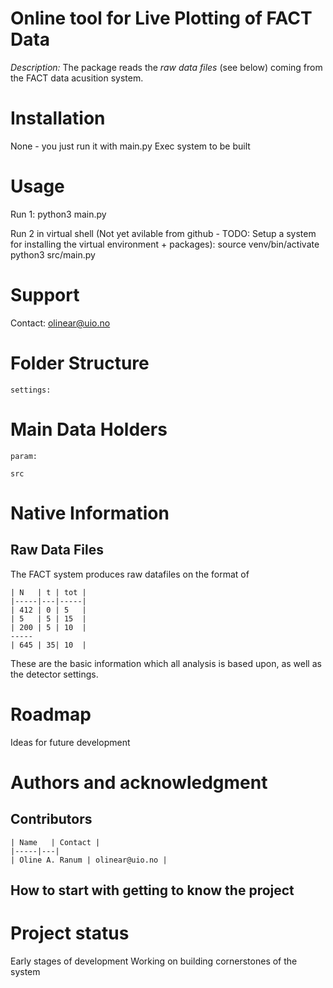# Online tool for Live Plotting of FACT Data

_Description:_ The package reads the _raw data files_ (see below) coming from the FACT data acusition system. 

    


# Installation
None - you just run it with main.py
Exec system to be built

# Usage
Run 1:
    python3 main.py

Run 2 in virtual shell (Not yet avilable from github - TODO: Setup a system for installing the virtual environment + packages):
    source venv/bin/activate
    python3 src/main.py
    
   

# Support 
Contact: olinear@uio.no

# Folder Structure

    settings: 




# Main Data Holders

    param:
    
    src


# Native Information

## Raw Data Files
The FACT system produces raw datafiles on the format of

    | N   | t | tot |
    |-----|---|-----|
    | 412 | 0 | 5   |
    | 5   | 5 | 15  |
    | 200 | 5 | 10  |
    -----
    | 645 | 35| 10  |

These are the basic information which all analysis is based upon, as well as the detector settings. 


# Roadmap
Ideas for future development

# Authors and acknowledgment

## Contributors 
    | Name   | Contact |
    |-----|---|
    | Oline A. Ranum | olinear@uio.no | 
    
    
## How to start with getting to know the project 

# Project status
Early stages of development 
Working on building cornerstones of the system 
